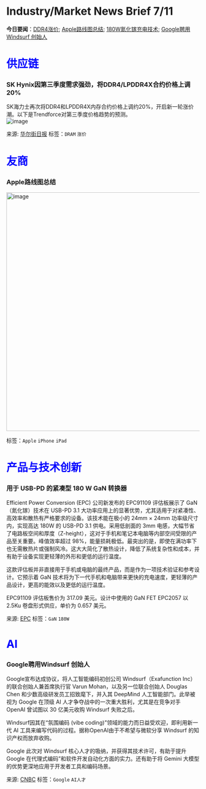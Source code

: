 # Industry/Market News Brief 7/11

**今日要闻**：[DDR4涨价](#1); [Apple路线图总结](#2); [180W氮化镓充电技术](#3); [Google聘用Windsurf 创始人](#4)

# <span style="color:blue;">供应链</span>

<a name="1"></a>
### SK Hynix因第三季度需求强劲，将DDR4/LPDDR4X合约价格上调20% 

SK海力士再次将DDR4和LPDDR4X内存合约价格上调约20%，开启新一轮涨价潮。以下是Trendforce对第三季度价格趋势的预测。  
![image](https://github.com/user-attachments/assets/f1179d13-1cfd-4f9d-816e-480b13cc3a6e)

来源: [华尔街日报](https://wallstreetcn.com/livenews/2940621)
标签：`DRAM` `涨价`

# <span style="color:blue;">友商</span>

<a name="2"></a>
### Apple路线图总结

<img width="881" height="622" alt="image" src="https://github.com/user-attachments/assets/fb44b8d5-b871-4f1e-9817-93a6b7c1a3a3" />

标签：`Apple` `iPhone` `iPad`

# <span style="color:blue;">产品与技术创新</span>

<a name="3"></a>
### 用于 USB-PD 的紧凑型 180 W GaN 转换器

Efficient Power Conversion (EPC) 公司新发布的 EPC91109 评估板展示了 GaN（氮化镓）技术在 USB-PD 3.1 大功率应用上的显著优势，尤其适用于对紧凑性、高效率和散热有严格要求的设备。该技术能在极小的 24mm × 24mm 功率级尺寸内，实现高达 180W 的 USB-PD 3.1 供电。采用低剖面的 3mm 电感，大幅节省了电路板空间和厚度（Z-height），这对于手机和笔记本电脑等内部空间受限的产品至关重要。峰值效率超过 98%，能量损耗极低。最突出的是，即使在满功率下也无需散热片或强制风冷。这大大简化了散热设计，降低了系统复杂性和成本，并有助于设备实现更轻薄的外形和更低的运行温度。

这款评估板并非直接用于手机或电脑的最终产品，而是作为一项技术验证和参考设计。它预示着 GaN 技术将为下一代手机和电脑带来更快的充电速度，更轻薄的产品设计，更高的能效以及更低的运行温度。

EPC91109 评估板售价为 317.09 美元。设计中使用的 GaN FET EPC2057 以 2.5Ku 卷盘形式供应，单价为 0.657 美元。

来源: [EPC](https://epc-co.com/epc/products/evaluation-boards/epc91109)
标签：`GaN` `180W`

# <span style="color:blue;">AI</span>

<a name="4"></a>
### Google聘用Windsurf 创始人

Google宣布达成协议，将人工智能编码初创公司 Windsurf（Exafunction Inc） 的联合创始人兼首席执行官 Varun Mohan，以及另一位联合创始人 Douglas Chen 和少数高级研发员工招致麾下，并入其 DeepMind 人工智能部门。此举被视为 Google 在顶级 AI 人才争夺战中的一次重大胜利，尤其是在竞争对手 OpenAI 曾试图以 30 亿美元收购 Windsurf 失败之后。

Windsurf因其在“氛围编码 (vibe coding)”领域的能力而日益受欢迎，即利用新一代 AI 工具来编写代码的过程。据称OpenAI由于不希望与微软分享 Windsurf 的知识产权而放弃收购。

Google 此次对 Windsurf 核心人才的吸纳，并获得其技术许可，有助于提升 Google 在代理式编码”和软件开发自动化方面的实力。还有助于将 Gemini 大模型的优势更深地应用于开发者工具和编码场景。

来源: [CNBC](https://www.cnbc.com/2025/07/11/google-windsurf-ceo-varun-mohan-latest-ai-talent-deal-.html)
标签：`Google` `AI人才`